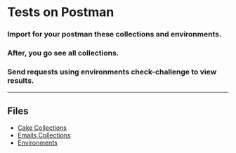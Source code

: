 # Tests on Postman

### Import for your postman these collections and environments.
### After, you go see all collections.
### Send requests using environments check-challenge to view results.

----

## Files
* [Cake Collections](Cakes.postman_collection.json)
* [Emails Collections](Dev-Environment.postman_environment.json)
* [Environments](Dev-Environment.postman_environment.json)